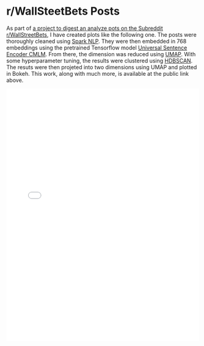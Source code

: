 # r/WallSteetBets Posts

As part of [a project to digest an analyze pots on the Subreddit r/WallStreetBets](https://github.com/codygunton/WSB-posts), I have created plots like the following one.  The posts were thoroughly cleaned using [Spark NLP](https://nlp.johnsnowlabs.com/). They were then embedded in 768 embeddings using the pretrained Tensorflow model [Universal Sentence Encoder CMLM](https://tfhub.dev/google/universal-sentence-encoder-cmlm/en-base/). From there, the dimension was reduced using [UMAP](https://umap-learn.readthedocs.io/en/latest/). With some hyperparameter tuning, the results were clustered using [HDBSCAN](https://hdbscan.readthedocs.io/en/latest/how_hdbscan_works.html). The resuts were then projeted into two dimensions using UMAP and plotted in Bokeh. This work, along with much more, is available at the public link above.


<iframe src="assets/wsb_emb.html" 
        sandbox="allow-same-origin allow-scripts" 
        width="100%" 
        height="660" 
        scrolling="no" 
        seamless="seamless" 
        frameborder="0"> </iframe> 
